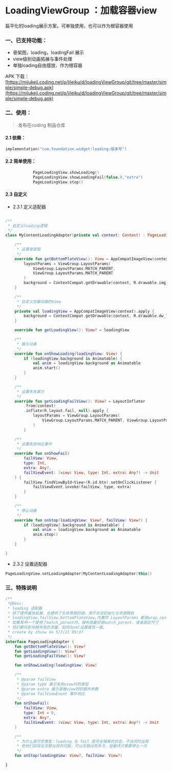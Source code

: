 # LoadingViewGroup ：加载容器view
扁平化的loading展示方案，可单独使用，也可以作为根容器使用

### 一、已支持功能：
* 骨架图，loading，loadingFail 展示 
* view级别动画拓展与事件处理
* 单独loading自由摆放、作为根容器

APK 下载：[https://mijukeji.coding.net/p/jileiku/d/loadingViewGroup/git/tree/master/simple/simple-debug.apk](https://mijukeji.coding.net/p/jileiku/d/loadingViewGroup/git/tree/master/simple/simple-debug.apk)

### 二、使用：
>发布在coding 制品仓库

#### 2.1 依赖：

``` kotlin
implementation("com.foundation.widget:loading:版本号")
```
#### 2.2 简单使用：

```kotlin
            PageLoadingView.showLoading()
            PageLoadingView.showLoadingFail(false,0,"extra")
            PageLoadingView.stop()
```

#### 2.3 自定义
* 2.3.1 定义适配器

```kotlin

/**
 * 自定义loading逻辑
 */
class MyContentLoadingAdapter(private val context: Context) : PageLoadingAdapter {

    /**
     * 设置骨架图
     */
    override fun getBottomPlateView(): View = AppCompatImageView(context).apply {
        layoutParams = ViewGroup.LayoutParams(
            ViewGroup.LayoutParams.MATCH_PARENT,
            ViewGroup.LayoutParams.MATCH_PARENT
        )
        background = ContextCompat.getDrawable(context, R.drawable.img_skeleton_screen)
    }

    /**
     * 自定义加载动画的View
     */
    private val loadingView = AppCompatImageView(context).apply {
        background = ContextCompat.getDrawable(context, R.drawable.dw_loading)
    }

    override fun getLoadingView(): View? = loadingView

    /**
     * 展示动画
     */
    override fun onShowLoading(loadingView: View) {
        if (loadingView.background is Animatable) {
            val anim = loadingView.background as Animatable
            anim.start()
        }
    }

    /**
     * 设置失败展示
     */
    override fun getLoadingFailView(): View? = LayoutInflater
        .from(context)
        .inflate(R.layout.fail, null).apply {
            layoutParams = ViewGroup.LayoutParams(
                ViewGroup.LayoutParams.MATCH_PARENT, ViewGroup.LayoutParams.MATCH_PARENT
            )
        }

    /**
     * 设置失败响应事件
     */
    override fun onShowFail(
        failView: View,
        type: Int,
        extra: Any?,
        failViewEvent: (view: View, type: Int, extra: Any?) -> Unit
    ) {
        failView.findViewById<View>(R.id.btn).setOnClickListener {
            failViewEvent.invoke(failView, type, extra)
        }
    }

    /**
     * 停止动画
     */
    override fun onStop(loadingView: View?, failView: View?) {
        if (loadingView?.background is Animatable) {
            val anim = loadingView.background as Animatable
            anim.stop()
        }
    }

}

```

* 2.3.2 设置适配器

```kotlin
PageLoadingView.setLoadingAdapter(MyContentLoadingAdapter(this))

```


### 三、特殊说明

```kotlin
/**
 *@Desc:
 * loading 适配器
 * 除了提供属性拓展，也提供了生命周期回调，用于状态初始化与资源释放
 * loadingView,failView,bottomPlateView,内置的 LayoutParams 都是wrap_content的
 * 如果其中一个使用了match_parent时，根布局最好是match_parent，或者固定尺寸
 * 他们都将影响根布局的测量，如同在xml设置属性一致。
 * create by zhusw on 5/7/21 09:37
 */
interface PageLoadingAdapter {
    fun getBottomPlateView(): View?
    fun getLoadingView(): View?
    fun getLoadingFailView(): View?

    fun onShowLoading(loadingView: View)

    /**
     * @param failView
     * @param type 展示失败view时的类型
     * @param extra 展示是被view时的额外参数
     * @param failViewEvent 事件响应
     */
    fun onShowFail(
        failView: View,
        type: Int = 0,
        extra: Any?,
        failViewEvent: (view: View, type: Int, extra: Any?) -> Unit
    )

    /**
     * 为什么是可空类型：loading 与 fail 是完全隔离的状态，不会同时出现
     * 但他们却存在交替出现的可能，可以交替出现多次，但最终只需要停止一次
     */
    fun onStop(loadingView: View?, failView: View?)

}
```
		 

